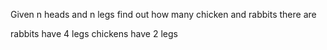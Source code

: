 Given  n heads and n legs find
out how many chicken and rabbits 
there are

rabbits have 4 legs
chickens have 2 legs
